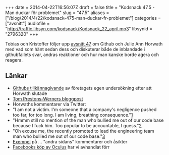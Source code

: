 +++
date = 2014-04-22T16:56:07Z
draft = false
title = "Kodsnack 47.5 - Man duckar för problemet"
slug = "47.5"
aliases = ["/blog/2014/4/22/kodsnack-475-man-duckar-fr-problemet"]
categories = ["avsnitt"]
audiofile = "http://traffic.libsyn.com/kodsnack/Kodsnack_22_april.mp3"
libsynid = "2796320"
+++

Tobias och Kristoffer följer upp [avsnitt 47](http://kodsnack.se/blog/2014/4/10/kodsnack-46-internet-borde-kunna-lsa-det-problemet) om Github och Julie Ann Horwath med vad som hänt sedan dess och diskuterar både de inblandade i githubfallets svar, andras reaktioner och hur man kanske borde agera och reagera.


## Länkar ##

* [Githubs tillkännagivande](https://github.com/blog/1823-results-of-the-github-investigation) av företagets egen undersökning efter att Horwath slutade
* [Tom Prestons-Werners bloggpost](http://tom.preston-werner.com/2014/04/21/farewell-github-hello-immersive-computing.html)
* Horwaths kommentarer via Twitter:
* "I am not a victim. I'm someone that a company's negligence pushed too far, for too long. I am living, breathing consequence."[1](https://twitter.com/nrrrdcore/status/458354654598811648)
* "Hmmm still no mention of the man who bullied me out of our code base because I  fuck him. Too popular to be accountable, I guess."[2](https://twitter.com/nrrrdcore/status/458347143086870528)
* "Oh excuse me, the recently promoted to lead the engineering team man who bullied me out of our code base."[3](https://twitter.com/nrrrdcore/status/458347574672388096)
* [Exempel](https://twitter.com/The_Infamy/status/458381409023836160) på … "andra sidans" kommentarer och åsikter
* [Facebooks köp av Oculus](http://kodsnack.se/blog/2014/4/6/kodsnack-45-din-noja-fr-mark-zuckerberg) har vi avhandlat förr

